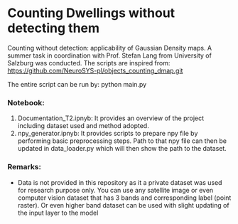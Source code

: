 # Counting Dwellings without detecting them

Counting without detection: applicability of Gaussian Density maps. A summer task in coordination with Prof. Stefan Lang from University of Salzburg was conducted.
The scripts are inspired from: https://github.com/NeuroSYS-pl/objects_counting_dmap.git

The entire script can be run by: python main.py

### Notebook:

1. Documentation_T2.ipnyb: It provides an overview of the project including dataset used and method adopted.
2. npy_generator.ipnyb: It provides scripts to prepare npy file by performing basic preprocessing steps. Path to that npy file can then be updated in data_loader.py which will then show the path to the dataset.

### Remarks:

- Data is not provided in this repository as it a private dataset was used for research purpose only. You can use any satellite image or even computer vision dataset that has 3 bands and corresponding label (point raster).
  Or even higher band dataset can be used with slight updating of the input layer to the model
